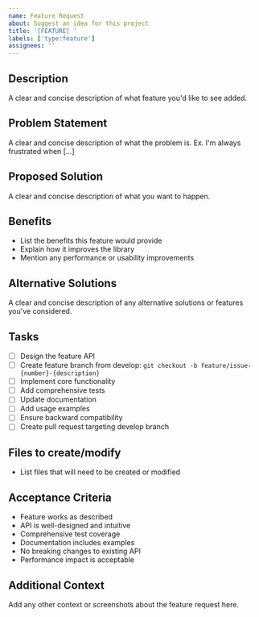 ```yaml
---
name: Feature Request
about: Suggest an idea for this project
title: '[FEATURE] '
labels: ['type:feature']
assignees: ''
---
```


## Description
A clear and concise description of what feature you'd like to see added.

## Problem Statement
A clear and concise description of what the problem is. Ex. I'm always frustrated when [...]

## Proposed Solution
A clear and concise description of what you want to happen.

## Benefits
- List the benefits this feature would provide
- Explain how it improves the library
- Mention any performance or usability improvements

## Alternative Solutions
A clear and concise description of any alternative solutions or features you've considered.

## Tasks
- [ ] Design the feature API
- [ ] Create feature branch from develop: `git checkout -b feature/issue-{number}-{description}`
- [ ] Implement core functionality
- [ ] Add comprehensive tests
- [ ] Update documentation
- [ ] Add usage examples
- [ ] Ensure backward compatibility
- [ ] Create pull request targeting develop branch

## Files to create/modify
- List files that will need to be created or modified

## Acceptance Criteria
- Feature works as described
- API is well-designed and intuitive
- Comprehensive test coverage
- Documentation includes examples
- No breaking changes to existing API
- Performance impact is acceptable

## Additional Context
Add any other context or screenshots about the feature request here.
